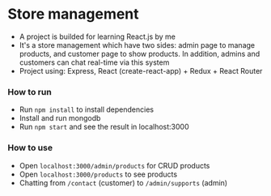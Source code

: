 # Store management
* A project is builded for learning React.js by me
* It's a store management which have two sides: admin page to manage products, and customer page to show products. In addition, admins and customers can chat real-time via this system
* Project using: Express, React (create-react-app) + Redux + React Router

### How to run
* Run `npm install` to install dependencies
* Install and run mongodb
* Run `npm start` and see the result in localhost:3000

### How to use
* Open `localhost:3000/admin/products` for CRUD products
* Open `localhost:3000/products` to see products
* Chatting from `/contact` (customer) to `/admin/supports` (admin)

